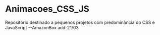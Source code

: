# Animacoes_CSS_JS
Repositório destinado a pequenos projetos com predominância do CSS e JavaScript
 --AmazonBox add-21/03
